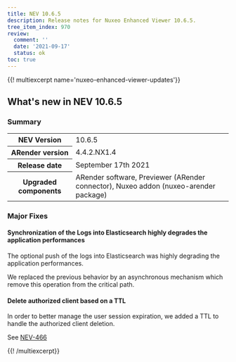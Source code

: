 ```yaml
---
title: NEV 10.6.5
description: Release notes for Nuxeo Enhanced Viewer 10.6.5.
tree_item_index: 970
review:
  comment: ''
  date: '2021-09-17'
  status: ok
toc: true
---
```


{{! multiexcerpt name='nuxeo-enhanced-viewer-updates'}}
## What's new in NEV 10.6.5

### Summary

<div class="table-scroll">
<table class="hover">
<tbody>
<tr>
<th colspan="1">NEV Version</th>
<td colspan="1">10.6.5</td>
</tr>
<tr>
<th colspan="1">ARender version</th>
<td colspan="1">4.4.2.NX1.4</td>
</tr>
<tr>
<th colspan="1">Release date</th>
<td colspan="1">September 17th 2021</td>
</tr>
<tr>
<th colspan="1">Upgraded components</th>
<td colspan="1">ARender software, Previewer (ARender connector), Nuxeo addon (nuxeo-arender package)</td>
</tr>
</tbody>
</table>
</div>

### Major Fixes

#### Synchronization of the Logs into Elasticsearch highly degrades the application performances

The optional push of the logs into Elasticsearch was highly degrading the application performances.

We replaced the previous behavior by an asynchronous mechanism which remove this operation from the critical path.

#### Delete authorized client based on a TTL

In order to better manage the user session expiration, we added a TTL to handle the authorized client deletion.

See [NEV-466](https://jira.nuxeo.com/browse/NEV-466)

{{! /multiexcerpt}}
